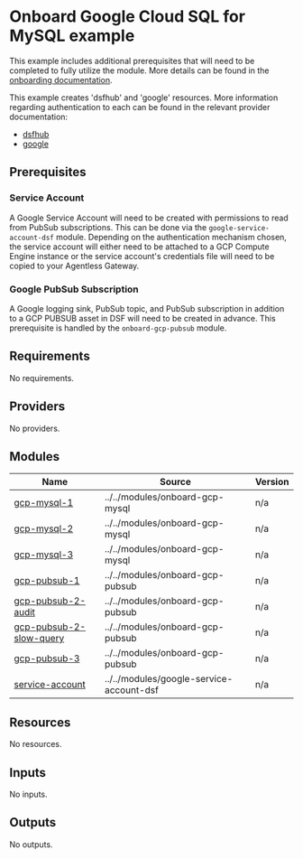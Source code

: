 # Onboard Google Cloud SQL for MySQL example
This example includes additional prerequisites that will need to be completed to fully utilize the module. More details can be found in the [onboarding documentation](https://docs.imperva.com/bundle/onboarding-databases-to-sonar-reference-guide/page/Cloud-SQL-for-MySQL-Onboarding-Steps_48367584.html).

This example creates 'dsfhub' and 'google' resources. More information regarding authentication to each can be found in the relevant provider documentation:
- [dsfhub](https://registry.terraform.io/providers/imperva/dsfhub/latest/docs)
- [google](https://registry.terraform.io/providers/hashicorp/google/latest/docs)

## Prerequisites
### Service Account
A Google Service Account will need to be created with permissions to read from PubSub subscriptions. This can be done via the ``google-service-account-dsf`` module. Depending on the authentication mechanism chosen, the service account will either need to be attached to a GCP Compute Engine instance or the service account's credentials file will need to be copied to your Agentless Gateway.

### Google PubSub Subscription
A Google logging sink, PubSub topic, and PubSub subscription in addition to a GCP PUBSUB asset in DSF will need to be created in advance. This prerequisite is handled by the ``onboard-gcp-pubsub`` module.

<!-- BEGIN_TF_DOCS -->
## Requirements

No requirements.

## Providers

No providers.

## Modules

| Name | Source | Version |
|------|--------|---------|
| <a name="module_gcp-mysql-1"></a> [gcp-mysql-1](#module\_gcp-mysql-1) | ../../modules/onboard-gcp-mysql | n/a |
| <a name="module_gcp-mysql-2"></a> [gcp-mysql-2](#module\_gcp-mysql-2) | ../../modules/onboard-gcp-mysql | n/a |
| <a name="module_gcp-mysql-3"></a> [gcp-mysql-3](#module\_gcp-mysql-3) | ../../modules/onboard-gcp-mysql | n/a |
| <a name="module_gcp-pubsub-1"></a> [gcp-pubsub-1](#module\_gcp-pubsub-1) | ../../modules/onboard-gcp-pubsub | n/a |
| <a name="module_gcp-pubsub-2-audit"></a> [gcp-pubsub-2-audit](#module\_gcp-pubsub-2-audit) | ../../modules/onboard-gcp-pubsub | n/a |
| <a name="module_gcp-pubsub-2-slow-query"></a> [gcp-pubsub-2-slow-query](#module\_gcp-pubsub-2-slow-query) | ../../modules/onboard-gcp-pubsub | n/a |
| <a name="module_gcp-pubsub-3"></a> [gcp-pubsub-3](#module\_gcp-pubsub-3) | ../../modules/onboard-gcp-pubsub | n/a |
| <a name="module_service-account"></a> [service-account](#module\_service-account) | ../../modules/google-service-account-dsf | n/a |

## Resources

No resources.

## Inputs

No inputs.

## Outputs

No outputs.
<!-- END_TF_DOCS -->